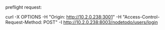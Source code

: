 
preflight request:

curl -X OPTIONS -H "Origin: http://10.2.0.238:3001" -H "Access-Control-Request-Method: POST" -I http://10.2.0.238:8003/nodetodo/users/login

